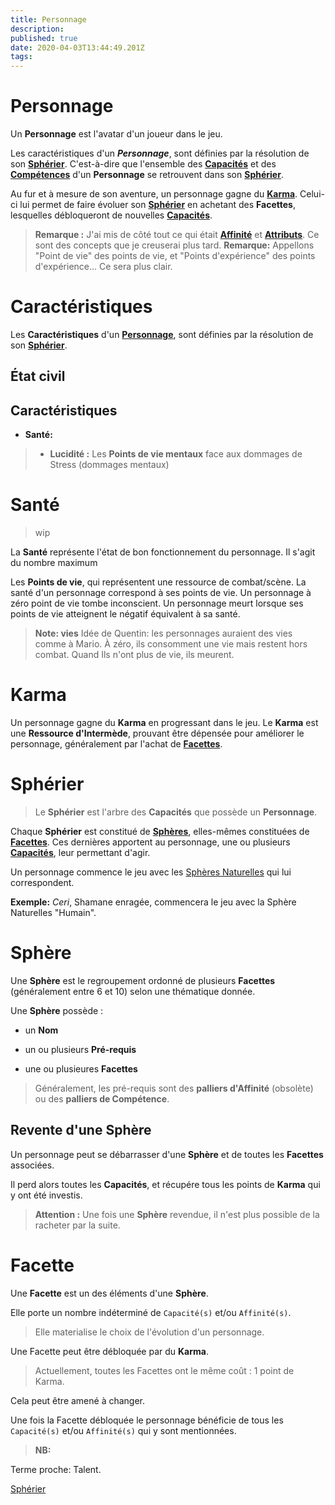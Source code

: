 ```yaml
---
title: Personnage
description: 
published: true
date: 2020-04-03T13:44:49.201Z
tags: 
---
```


# Personnage

Un **Personnage** est l'avatar d'un joueur dans le jeu. 

Les caractéristiques d'un **_Personnage_**, sont définies par la résolution de son **[Sphérier](https://trello.com/c/bNZnhEeY)**. C'est-à-dire que l'ensemble des **[Capacités](https://trello.com/c/EUJsvYrZ)** et des **[Compétences](https://trello.com/c/udzuobSo)** d'un **Personnage** se retrouvent dans son **[Sphérier](https://trello.com/c/bNZnhEeY)**.

Au fur et à mesure de son aventure, un personnage gagne du **[Karma](https://trello.com/c/Fv26adNT)**. Celui-ci lui permet de faire évoluer son **[Sphérier](https://trello.com/c/bNZnhEeY)** en achetant des **Facettes**, lesquelles débloqueront de nouvelles **[Capacités](https://trello.com/c/EUJsvYrZ)**. 

> **Remarque :**
J'ai mis de côté tout ce qui était **[Affinité](https://trello.com/c/mwxOIKuK/133-affinit%C3%A9)** et **[Attributs](https://trello.com/c/fNGbnjlR/129-attributs)**. Ce sont des concepts que je creuserai plus tard.
> **Remarque:**
Appellons "Point de vie" des points de vie, et "Points d'expérience" des points d'expérience... Ce sera plus clair.

# Caractéristiques

Les **Caractéristiques** d'un **[Personnage](https://trello.com/c/j5txrEnh)**, sont définies par la résolution de son **[Sphérier](https://trello.com/c/bNZnhEeY)**.

## État civil
## Caractéristiques
- **Santé:** 

> - **Lucidité :** Les **Points de vie mentaux** face aux dommages de Stress (dommages mentaux)

# Santé
> wip

La **Santé** représente l'état de bon fonctionnement du personnage. Il s'agit du nombre maximum

Les **Points de vie**, qui représentent une ressource de combat/scène.
La santé d'un personnage correspond à ses points de vie. Un personnage à zéro point de vie tombe inconscient.
Un personnage meurt lorsque ses points de vie atteignent le négatif équivalent à sa santé.

> **Note: vies**
> Idée de Quentin: les personnages auraient des vies comme à Mario. À zéro, ils consomment une vie mais restent hors combat. Quand Ils n'ont plus de vie, ils meurent.

# Karma

Un personnage gagne du **Karma** en progressant dans le jeu. 
Le **Karma** est une **Ressource d'Intermède**, prouvant être dépensée pour améliorer le personnage, généralement par l'achat de **[Facettes](https://trello.com/c/nNBTIelT)**.

# Sphérier

> Le **Sphérier** est l'arbre des **Capacités** que possède un **Personnage**.

Chaque **Sphérier** est constitué de **[Sphères](https://trello.com/c/ZJVIytbL)**, elles-mêmes constituées de **[Facettes](https://trello.com/c/nNBTIelT)**. Ces dernières apportent au personnage, une ou plusieurs **[Capacités](https://trello.com/c/EUJsvYrZ)**, leur permettant d'agir.

Un personnage commence le jeu avec les [Sphères Naturelles](https://trello.com/c/i2r3phHH) qui lui correspondent.

**Exemple:**
*Ceri*, Shamane enragée, commencera le jeu avec la Sphère Naturelles "Humain".

# Sphère

Une **Sphère** est le regroupement ordonné de plusieurs **Facettes** (généralement entre 6 et 10) selon une thématique donnée.

Une **Sphère** possède :

- un **Nom**

- un ou plusieurs **Pré-requis**

- une ou plusieures **Facettes**

> Généralement, les pré-requis sont des **palliers d'Affinité** (obsolète) ou des **palliers de Compétence**.

## Revente d'une Sphère

Un personnage peut se débarrasser d'une **Sphère** et de toutes les **Facettes** associées. 

Il perd alors toutes les **Capacités**, et récupére tous les points de **Karma** qui y ont été investis.

> **Attention :** Une fois une **Sphère** revendue, il n'est plus possible de la racheter par la suite.

# Facette

Une **Facette** est un des éléments d'une **Sphère**. 

Elle porte un nombre indéterminé de `Capacité(s)` et/ou `Affinité(s)`.

> Elle materialise le choix de l'évolution d'un personnage.

Une Facette peut être débloquée par du **Karma**.

>  Actuellement, toutes les Facettes ont le même coût : 1 point de Karma.

Cela peut être amené à changer. 

Une fois la Facette débloquée le personnage bénéficie de tous les `Capacité(s)` et/ou `Affinité(s)` qui y sont mentionnées. 

> **NB:**

Terme proche: Talent.

[Sphérier][]

<!-- Référentiel -->
[Sphérier]: https://trello.com/c/bNZnhEeY

